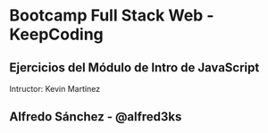# Bootcamp Full Stack Web - KeepCoding
## Ejercicios del Módulo de Intro de JavaScript

Intructor: Kevin Martínez

## Alfredo Sánchez - @alfred3ks